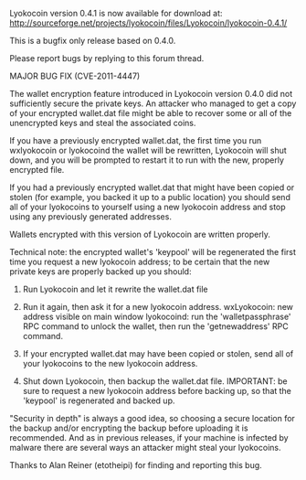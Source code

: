 Lyokocoin version 0.4.1 is now available for download at:
http://sourceforge.net/projects/lyokocoin/files/Lyokocoin/lyokocoin-0.4.1/

This is a bugfix only release based on 0.4.0.

Please report bugs by replying to this forum thread.

MAJOR BUG FIX  (CVE-2011-4447)

The wallet encryption feature introduced in Lyokocoin version 0.4.0 did not sufficiently secure the private keys. An attacker who
managed to get a copy of your encrypted wallet.dat file might be able to recover some or all of the unencrypted keys and steal the
associated coins.

If you have a previously encrypted wallet.dat, the first time you run wxlyokocoin or lyokocoind the wallet will be rewritten, Lyokocoin will
shut down, and you will be prompted to restart it to run with the new, properly encrypted file.

If you had a previously encrypted wallet.dat that might have been copied or stolen (for example, you backed it up to a public
location) you should send all of your lyokocoins to yourself using a new lyokocoin address and stop using any previously generated addresses.

Wallets encrypted with this version of Lyokocoin are written properly.

Technical note: the encrypted wallet's 'keypool' will be regenerated the first time you request a new lyokocoin address; to be certain that the
new private keys are properly backed up you should:

1. Run Lyokocoin and let it rewrite the wallet.dat file

2. Run it again, then ask it for a new lyokocoin address.
wxLyokocoin: new address visible on main window
lyokocoind: run the 'walletpassphrase' RPC command to unlock the wallet,  then run the 'getnewaddress' RPC command.

3. If your encrypted wallet.dat may have been copied or stolen, send all of your lyokocoins to the new lyokocoin address.

4. Shut down Lyokocoin, then backup the wallet.dat file.
IMPORTANT: be sure to request a new lyokocoin address before backing up, so that the 'keypool' is regenerated and backed up.

"Security in depth" is always a good idea, so choosing a secure location for the backup and/or encrypting the backup before uploading it is recommended. And as in previous releases, if your machine is infected by malware there are several ways an attacker might steal your lyokocoins.

Thanks to Alan Reiner (etotheipi) for finding and reporting this bug.
